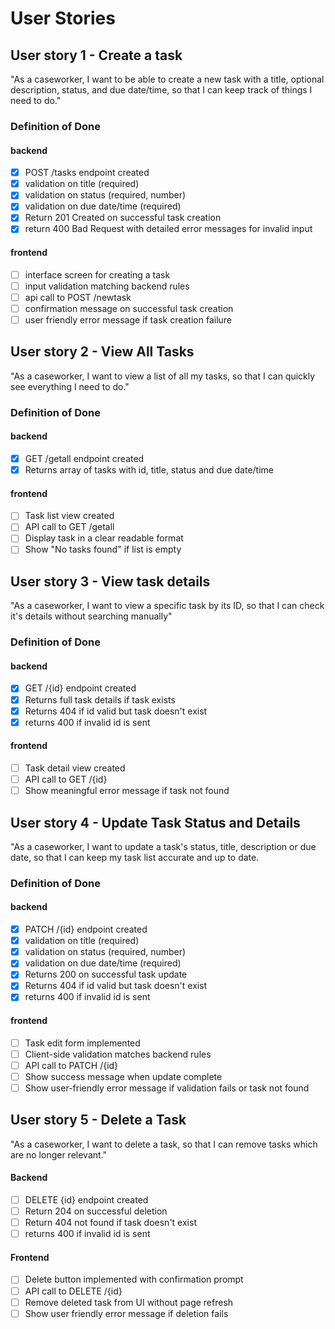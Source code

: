 # User Stories

## User story 1 - Create a task

"As a caseworker, I want to be able to create a new task with a title, optional description, status, and due date/time, so that I can keep track of things I need to do."

### Definition of Done

#### backend

- [x] POST /tasks endpoint created
- [x] validation on title (required)
- [x] validation on status (required, number)
- [x] validation on due date/time (required)
- [x] Return 201 Created on successful task creation
- [x] return 400 Bad Request with detailed error messages for invalid input

#### frontend

- [ ] interface screen for creating a task
- [ ] input validation matching backend rules
- [ ] api call to POST /newtask
- [ ] confirmation message on successful task creation
- [ ] user friendly error message if task creation failure

## User story 2 - View All Tasks

"As a caseworker, I want to view a list of all my tasks, so that I can quickly see everything I need to do."

### Definition of Done

#### backend

- [x] GET /getall endpoint created
- [x] Returns array of tasks with id, title, status and due date/time

#### frontend

- [ ] Task list view created
- [ ] API call to GET /getall
- [ ] Display task in a clear readable format
- [ ] Show "No tasks found" if list is empty

## User story 3 - View task details

"As a caseworker, I want to view a specific task by its ID, so that I can check it's details without searching manually"

### Definition of Done

#### backend

- [x] GET /{id} endpoint created
- [x] Returns full task details if task exists
- [x] Returns 404 if id valid but task doesn't exist
- [x] returns 400 if invalid id is sent

#### frontend

- [ ] Task detail view created
- [ ] API call to GET /{id}
- [ ] Show meaningful error message if task not found

## User story 4 - Update Task Status and Details

"As a caseworker, I want to update a task's status, title, description or due date, so that I can keep my task list accurate and up to date.

### Definition of Done

#### backend

- [x] PATCH /{id} endpoint created
- [x] validation on title (required)
- [x] validation on status (required, number)
- [x] validation on due date/time (required)
- [x] Returns 200 on successful task update
- [x] Returns 404 if id valid but task doesn't exist
- [x] returns 400 if invalid id is sent

#### frontend

- [ ] Task edit form implemented
- [ ] Client-side validation matches backend rules
- [ ] API call to PATCH /{id}
- [ ] Show success message when update complete
- [ ] Show user-friendly error message if validation fails or task not found

## User story 5 - Delete a Task
"As a caseworker, I want to delete a task, so that I can remove tasks which are no longer relevant."

#### Backend

- [ ] DELETE {id} endpoint created
- [ ] Return 204 on successful deletion
- [ ] Return 404 not found if task doesn't exist
- [ ] returns 400 if invalid id is sent

#### Frontend

- [ ] Delete button implemented with confirmation prompt
- [ ] API call to DELETE /{id}
- [ ] Remove deleted task from UI without page refresh
- [ ] Show user friendly error message if deletion fails
